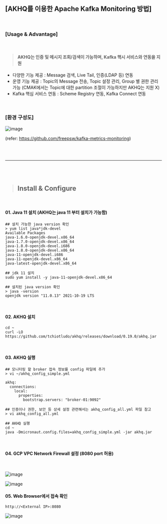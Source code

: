 ## [AKHQ를 이용한 Apache Kafka Monitoring 방법]

<br>

### [Usage & Advantage]

<br>

> #### AKHQ는 인증 및 메시지 조회/검색이 가능하며, Kafka 핵시 서비스와 연동을 지원

- 다양한 기능 제공 : Message 검색, Live Tail, 인증(LDAP 등) 연동
- 운영 기능 제공 : Topic의 Message 전송, Topic 설정 관리, Group 별 권한 관리 가능 (CMAK에서는 Topic에 대한 partition 조절이 가능하지만 AKHQ는 지원 X)
- Kafka 핵심 서비스 연동 : Scheme Registry 연동, Kafka Connect 연동

<br>

### [환경 구성도]

![image](https://user-images.githubusercontent.com/30817824/172547058-105e295d-215f-49b6-9a3b-a9434b1cf6c0.png)

(refer: https://github.com/freepsw/kafka-metrics-monitoring)

<br><br>

----------------------------------------------------

<br><br>

> ## Install & Configure

<br>

#### 01. Java 11 설치 (AKHQ는 java 11 부터 설치가 가능함)

```
## 설치 가능한 java version 확인
> yum list java*jdk-devel
Available Packages
java-1.6.0-openjdk-devel.x86_64
java-1.7.0-openjdk-devel.x86_64 
java-1.8.0-openjdk-devel.i686 
java-1.8.0-openjdk-devel.x86_64  
java-11-openjdk-devel.i686  
java-11-openjdk-devel.x86_64
java-latest-openjdk-devel.x86_64 

## jdk 11 설치 
sudo yum install -y java-11-openjdk-devel.x86_64

## 설치된 java version 확인
> java -version
openjdk version "11.0.13" 2021-10-19 LTS
```

<br>

#### 02. AKHQ 설치

```
cd ~
curl -LO https://github.com/tchiotludo/akhq/releases/download/0.19.0/akhq.jar
```


<br>


#### 03. AKHQ 실행
```
## 모니터링 할 broker 접속 정보를 config 파일에 추가
> vi ~/akhq_config_simple.yml

akhq:
  connections:
    local:
      properties:
        bootstrap.servers: "broker-01:9092"

## 인증이나 권한, 보안 등 상세 설정 관련해서는 akhq_config_all.yml 파일 참고
> vi akhq_config_all.yml

## AKHQ 실행
cd ~
java -Dmicronaut.config.files=akhq_config_simple.yml -jar akhq.jar
```

<br>

#### 04. GCP VPC Network Firewall 설정 (8080 port 허용)

<br>

![image](https://user-images.githubusercontent.com/30817824/172518925-0a960d8a-8a56-4d92-9af6-bf24231fcf53.png)

![image](https://user-images.githubusercontent.com/30817824/172541307-5011100c-2428-4d12-aa07-93d52feeb89d.png)



#### 05. Web Browser에서 접속 확인

```
http://<External IP>:8080
```

![image](https://user-images.githubusercontent.com/30817824/172548191-a4090c34-4888-45ae-8289-4e5a3a8772a0.png)


